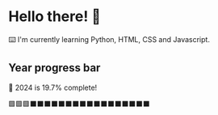 # Hello there! 👋

⌨️ I'm currently learning Python, HTML, CSS and Javascript.

## Year progress bar

📅 2024 is 19.7% complete!

🟩🟩🟩⬛⬛⬛⬛⬛⬛⬛⬛⬛⬛⬛⬛⬛⬛⬛⬛⬛